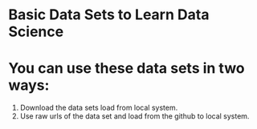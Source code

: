 # Basic Data Sets to Learn Data Science

# You can use these data sets in two ways:
  1.  Download the data sets load from local system.
  2.  Use raw urls of the data set and load from the github to local system.
  
  
